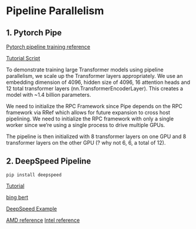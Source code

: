 # Pipeline Parallelism

## 1. Pytorch Pipe
[Pytorch pipeline training reference](https://pytorch.org/tutorials/intermediate/pipeline_tutorial.html)

[Tutorial Script](./torch-pipeline-transformer.py)

To demonstrate training large Transformer models using pipeline parallelism, we scale up the Transformer layers appropriately. We use an embedding dimension of 4096, hidden size of 4096, 16 attention heads and 12 total transformer layers (nn.TransformerEncoderLayer). This creates a model with ~1.4 billion parameters.

We need to initialize the RPC Framework since Pipe depends on the RPC framework via RRef which allows for future expansion to cross host pipelining. We need to initialize the RPC framework with only a single worker since we’re using a single process to drive multiple GPUs.

The pipeline is then initialized with 8 transformer layers on one GPU and 8 transformer layers on the other GPU (? why not 6, 6, a total of 12).

## 2. DeepSpeed Pipeline
```pip install deepspeed```

[Tutorial](https://www.deepspeed.ai/tutorials/pipeline/)

[bing bert](https://github.com/microsoft/DeepSpeedExamples/tree/master/training/bing_bert)

[DeepSpeed Example](https://github.com/microsoft/DeepSpeedExamples/tree/master)

[AMD reference](https://cloudblogs.microsoft.com/opensource/2022/03/21/supporting-efficient-large-model-training-on-amd-instinct-gpus-with-deepspeed/)
[Intel reference]()
